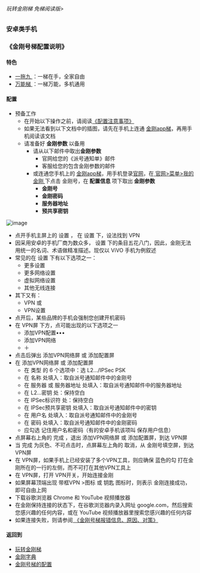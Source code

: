 ###### 玩转金刚梯 免梯阅读版>
### 安卓类手机
### 《金刚号梯配置说明》

#### 特色
  - [ 一拖九 ](https://github.com/a2zitpro/web/blob/master/LadderFree/kkDictionary/OneForNine.md)：一梯在手，全家自由
  - [ 万能梯 ](https://github.com/a2zitpro/web/blob/master/LadderFree/kkDictionary/KKLadderKKIDMultipurpose.md)：一梯万能，多机通用
 
#### 配置
- 预备工作
  - 在开始以下操作之前，请阅读[《配置注意事项》](https://github.com/a2zitpro/web/blob/master/LadderFree/kkDictionary/ConsiderationsWhileConfigureKKID.md)
  - 如果无法看到以下文档中的插图，请先在手机上连通 [金刚app梯](https://github.com/a2zitpro/web/blob/master/LadderFree/kkDictionary/KKLadderAPP.md)，再用手机阅读该文档
  - 请准备好 <strong>金刚参数</strong> 以备用
    - 请从以下邮件中取出<strong>金刚参数</strong>
      - 官网给您的《派号通知单》邮件
      - 客服给您的包含金刚参数的邮件
    - 或连通您手机上的 [金刚app梯](https://github.com/a2zitpro/web/blob/master/LadderFree/kkDictionary/KKLadderAPP.md)，用手机登录[官网](https://www.atozitpro.net/zh/)，在[ 官网>菜单>我的金刚 ](https://www.atozitpro.net/zh/my-account/)下点击 金刚号，在<strong> 配置信息 </strong>项下取出<strong> 金刚参数 </strong>
      - <strong>金刚号
      - 金刚密码
      - 服务器地址
      - 预共享密钥</strong>
  


![image](https://github.com/a2zitpro/web/blob/master/B073B1E6-B647-48FA-8931-35923C5EA54F.jpeg)<br>

- 点开手机主屏上的 设置 ， 在 设置 下，设法找到 VPN 
- 因采用安卓的手机厂商为数众多， 设置 下的条目五花八门，因此，金刚无法用统一的名词、术语做精准描述。现仅以 ViVO 手机为例叙述
- 常见的在 设置 下有以下选项之一：
  - 更多设置
  - 更多网络设置
  - 虚拟网络设置
  - 其他无线连接
- 其下又有：
  - VPN 或
  - VPN设置
- 点开后，某些品牌的手机会强制您创建开机密码
- 在 VPN屏 下方，点可能出现的以下选项之一
  - 添加VPN配置••• 
  - 添加VPN网络
  - ＋
- 点击后弹出 添加VPN网络屏 或 添加配置屏
- 在 添加VPN网络屏 或 添加配置屏
  - 在 类型 的 6 个选项中：选 L2…/IPSec PSK
  - 在 名称 处填入：取自派号通知邮件中的金刚号
  - 在 服务器 或 服务器地址 处填入：取自派号通知邮件中的服务器地址
  - 在 L2…密钥 处：保持空白
  - 在 IPSec标识符 处：保持空白
  - 在 IPSec预共享密钥 处填入：取自派号通知邮件中的密钥
  - 在 用户名 处填入：取自派号通知邮件中的金刚号
  - 在 密码 处填入：取自派号通知邮件中的金刚密码
  - 应勾选 记住用户名和密码（有的安卓手机该项叫 保存用户信息）
- 点屏幕右上角的 完成 ，退出 添加VPN网络屏 或 添加配置屏，到达 VPN屏
- 当 完成 为灰色、不可点击时，点屏幕左上角的 取消，从 金刚号填空屏，到达 VPN屏
- 在 VPN屏，如果手机上已经安装了多个VPN工具，则应确保 蓝色的勾 打在金刚所在的一行的左侧，而不可打在其他VPN工具上
- 在 VPN屏，打开 VPN开关，开始连接金刚
- 如果屏幕顶端出现 带框VPN >图标 或 钥匙 图标时，则表示 金刚连接成功，即可自由上网
- 下载谷歌浏览器 Chrome 和 YouTube 视频播放器
- 在金刚保持连接的状态下，在谷歌浏览器内录入网址 google.com，然后搜索您感兴趣的任何内容，或在 YouTube 视频播放器里搜索您感兴趣的任何内容
- 如果连接失败，则请参阅[ 《金刚号梯报错信息、原因、对策》](https://github.com/a2zitpro/web/blob/master/LadderFree/kkDictionary/KKLadderKKIDErroMessage.md)


#### 返回到
- [玩转金刚梯](https://github.com/a2zitpro/web/blob/master/LadderFree/A.md)
- [金刚字典](https://github.com/a2zitpro/web/blob/master/LadderFree/kkDictionary/KKDictionary.md)
- [金刚号梯的配置](https://github.com/a2zitpro/web/blob/master/LadderFree/kkDictionary/KKLadderConfigration/KKLadderConfigration.md)
